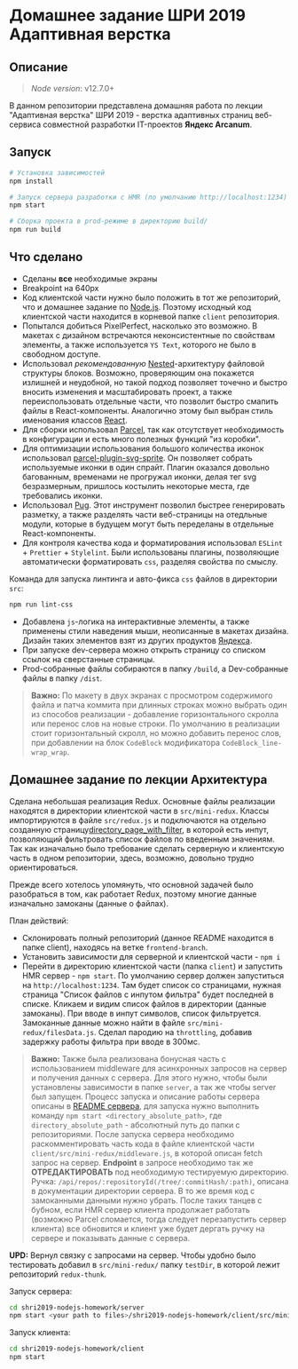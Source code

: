 # Домашнее задание ШРИ 2019 Адаптивная верстка

## Описание

> *Node version*: v12.7.0+

В данном репозитории представлена домашняя работа по лекции "Адаптивная верстка" ШРИ 2019 - верстка адаптивных страниц веб-сервиса совместной разработки IT-проектов **Яндекс Arcanum**.

## Запуск

```bash
# Установка зависимостей
npm install

# Запуск сервера разработки с HMR (по умолчанию http://localhost:1234)
npm start

# Сборка проекта в prod-режиме в директорию build/
npm run build
```

## Что сделано

- Сделаны **все** необходимые экраны
- Breakpoint на 640px
- Код клиентской части нужно было положить в тот же репозиторий, что и домашнее задание по [Node.js](https://github.com/VladislavYeremeyev/yndx-shri2019-nodejs-hw). Поэтому исходный код клиентской части находится в корневой папке `client` репозитория.
- Попытался добиться PixelPerfect, насколько это возможно. В макетах с дизайном встречаются неконсистентные по свойствам элементы, а также используется `YS Text`, которого не было в свободном доступе.
- Использовал *рекомендованную* [Nested](https://ru.bem.info/methodology/filestructure/#nested)-архитектуру файловой структуры блоков. Возможно, проверяющим она покажется излишней и неудобной, но такой подход позволяет точечно и быстро вносить изменения и масштабировать проект, а также переиспользовать отдельные части, что позволит быстро смапить файлы в React-компоненты. Аналогично этому был выбран стиль именования классов [React](https://ru.bem.info/methodology/naming-convention/#%D1%81%D1%82%D0%B8%D0%BB%D1%8C-react).
- Для сборки использовал [Parcel](https://parceljs.org/), так как отсутствует необходимость в конфигурации и есть много полезных функций "из коробки".
- Для оптимизации использования большого количества иконок использовал [parcel-plugin-svg-sprite](https://www.npmjs.com/package/parcel-plugin-svg-sprite). Он позволяет собрать используемые иконки в один спрайт. Плагин оказался довольно багованным, временами не прогружал иконки, делая тег svg безразмерным, пришлось костылить некоторые места, где требовались иконки.
- Использовал [Pug](https://pugjs.org/api/getting-started.html). Этот инструмент позволил быстрее генерировать разметку, а также разделять части веб-страницы на отедльные модули, которые в будущем могут быть переделаны в отдельные React-компоненты.
- Для контроля качества кода и форматирования использовал `ESLint` + `Prettier` + `Stylelint`. Были использованы плагины, позволяющие автоматически форматировать `css`, разделяя свойства по смыслу.

Команда для запуска линтинга и авто-фикса `css` файлов в директории `src`:

```bash
npm run lint-css
```

- Добавлена `js`-логика на интерактивные элементы, а также применены стили наведения мыши, неописанные в макетах дизайна. Дизайн таких элементов взят из других продуктов [Яндекса](https://yandex.ru).
- При запуске dev-сервера можно открыть страницу со списком ссылок на сверстанные страницы.
- Prod-собранные файлы собираются в папку `/build`, а Dev-собранные файлы в папку `/dist`.

>**Важно:** По макету в двух экранах с просмотром содержимого файла и патча коммита при длинных строках можно выбрать один из способов реализации - добавление горизонтального скролла или перенос слов на новые строки. По умолчанию в реализации стоит горизонтальный скролл, но можно добавить перенос слов, при добавлении на блок `СodeBlock` модификатора `CodeBlock_line-wrap_wrap`.

## Домашнее задание по лекции Архитектура

Сделана небольшая реализация Redux. Основные файлы реализации находятся в директории клиентской части в `src/mini-redux`. Классы импортируются в файле `src/redux.js` и подключаются на отдельно созданную страницу[directory_page_with_filter](http://localhost:1234/directory_page_with_filter.html), в которой есть инпут, позволяющий фильтровать список файлов по введенным значениям. Так как изначально было требование сделать серверную и клиентскую часть в одном репозитории, здесь, возможно, довольно трудно ориентироваться.

Прежде всего хотелось упомянуть, что основной задачей было разобраться в том, как работает Redux, поэтому многие данные изначально замоканы (данные о файлах).

План действий:

- Склонировать полный репозиторий (данное README находится в папке client), находясь на ветке `frontend-branch`.
- Установить зависимости для серверной и клиентской части - `npm i`
- Перейти в директорию клиентской части (папка `client`) и запустить HMR сервер - `npm start`. По умолчанию сервер должен запуститься на `http://localhost:1234`. Там будет список со страницами, нужная страница "Список файлов c инпутом фильтра" будет последней в списке. Кликаем и видим список файлов в директории (данные замоканы). При вводе в инпут символов, список фильтруется. Замоканные данные можно найти в файле `src/mini-redux/filesData.js`. Сделал пародию на `throttling`, добавив задержку работы фильтра при вводе в 300мс.

>**Важно:** Также была реализована бонусная часть с использованием middleware для асинхронных запросов на сервер и получения данных с сервера. Для этого нужно, чтобы были установлены зависимости в папке `server`, а так же чтобы server был запущен. Процесс запуска и описание работы сервера описаны в [README сервера](https://github.com/VladislavYeremeyev/yndx-shri2019-nodejs-hw/blob/frontend-branch/server/README.md), для запуска нужно выполнить команду `npm start <directory_absolute_path>`, где `directory_absolute_path` - абсолютный путь до папки с репозиториями. После запуска сервера необходимо раскомментировать часть кода в файле клиентской части `client/src/mini-redux/middleware.js`, в которой описан fetch запрос на сервер. **Endpoint** в запросе необходимо так же **ОТРЕДАКТИРОВАТЬ** под необходимую тестируемую директорию. Ручка: `/api/repos/:repositoryId(/tree/:commitHash/:path)`, описана в документации директории сервера. В то же время код с замоканными данными нужно убрать. После таких танцев с бубном, если HMR сервер клиента продолжает работать (возможно Parcel сломается, тогда следует перезапустить сервер клиента) все обновится и клиент уже будет дергать ручку на сервере и показывать данные с сервера.

**UPD:** Вернул связку с запросами на сервер. Чтобы удобно было тестировать добавил в `src/mini-redux/` папку `testDir`, в которой лежит репозиторий `redux-thunk`.

Запуск сервера:

```bash
cd shri2019-nodejs-homework/server
npm start <your path to files>/shri2019-nodejs-homework/client/src/mini-redux/testDir
```

Запуск клиента:

```bash
cd shri2019-nodejs-homework/client
npm start
```
